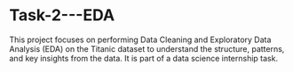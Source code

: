 # Task-2---EDA
This project focuses on performing Data Cleaning and Exploratory Data Analysis (EDA) on the Titanic dataset to understand the structure, patterns, and key insights from the data. It is part of a data science internship task.
